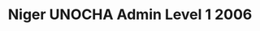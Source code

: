 ---
title: Niger UNOCHA Admin Level 1 2006
categories: 
    - data
geography: niger
partner: unocha
cat: logistics
year: 2006
layer: ocha-cod.niger-admin1-2006
api:
embed:
source: <a href="http://cod.humanitarianresponse.info/country-region/niger">IGNN</a>
license: Humanitarian Use
updated: 3/28/2012
description: This layer depicts the first level administrative borders for Niger. Data obtained from the UN Office for the Coordination of Humanitarian Affairs (UN OCHA) [Common and Fundamental Operating Datasets Registry](http://cod.humanitarianresponse.info/). See the [Niger](http://cod.humanitarianresponse.info/country-region/Niger) registry for the most recent changes.
downloads:
    - type: shapefile
      link: http://dl.dropbox.com/u/72717685/ocha-niger-admin1.zip
    - type: sqlite
      link: http://dl.dropbox.com/u/72717685/ocha-niger-admin1.sqlite.zip
---